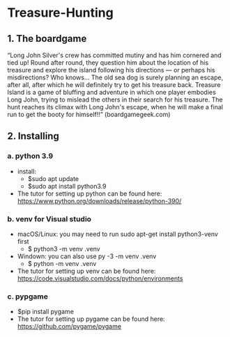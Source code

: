 # Treasure-Hunting

## 1. The boardgame
“Long John Silver's crew has committed mutiny and has him cornered and tied up!
Round after round, they question him about the location of his treasure and explore the island following his directions — or perhaps his misdirections? Who knows... The old sea dog is surely planning an escape, after all, after which he will definitely try to get his treasure back. Treasure Island is a game of bluffing and adventure in which one player embodies Long John, trying to mislead the others in their search for his treasure. The hunt reaches its climax with Long John's escape, when he will make a final run to get the booty for himself!!” (boardgamegeek.com)


## 2. Installing

### a. python 3.9
   - install:
      - $sudo apt update
      - $sudo apt install python3.9
   - The tutor for setting up python can be found here: https://www.python.org/downloads/release/python-390/ 
   
### b. venv for Visual studio
   - macOS/Linux: you may need to run sudo apt-get install python3-venv first
      - $ python3 -m venv .venv
   - Windown: you can also use py -3 -m venv .venv
      - $ python -m venv .venv
   - The tutor for setting up venv can be found here: https://code.visualstudio.com/docs/python/environments 
    
### c. pypgame
   - $pip install pygame
   - The tutor for setting up pygame can be found here: https://github.com/pygame/pygame





